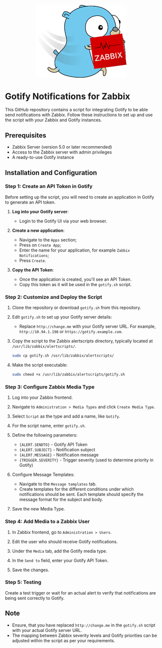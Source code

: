 <p align="center">
   <img src="logo.png" width="300" alt="Gotify Notifications for Zabbix">
</p>

# Gotify Notifications for Zabbix

This GitHub repository contains a script for integrating Gotify to be able send notifications with Zabbix. Follow these instructions to set up and use the script with your Zabbix and Gotify instances.


## Prerequisites

- Zabbix Server (version 5.0 or later recommended)
- Access to the Zabbix server with admin privileges
- A ready-to-use Gotify instance

## Installation and Configuration

### Step 1: Create an API Token in Gotify

Before setting up the script, you will need to create an application in Gotify to generate an API token.

1. **Log into your Gotify server**:
   - Login to the Gotify UI via your web browser.

2. **Create a new application**:
   - Navigate to the `Apps` section;
   - Press on `Create App`;
   - Enter the name for your application, for example `Zabbix Notifications`;
   - Press `Create`.

3. **Copy the API Token**:
   - Once the application is created, you'll see an API Token.
   - Copy this token as it will be used in the `gotify.sh` script.

### Step 2: Customize and Deploy the Script

1. Clone the repository or download `gotify.sh` from this repository.

2. Edit `gotify.sh` to set up your Gotify server details:
   
   - Replace `http://change.me` with your Gotify server URL. For example, `http://10.94.1.198` or `https://gotify.example.com`.

3. Copy the script to the Zabbix alertscripts directory, typically located at `/usr/lib/zabbix/alertscripts/`.

   ```bash
   sudo cp gotify.sh /usr/lib/zabbix/alertscripts/
   ```

4. Make the script executable:

   ```bash
   sudo chmod +x /usr/lib/zabbix/alertscripts/gotify.sh
   ```

### Step 3: Configure Zabbix Media Type

1. Log into your Zabbix frontend.

2. Navigate to `Administration > Media Types` and click `Create Media Type`.

3. Select `Script` as the type and add a name, like `Gotify`.

4. For the script name, enter `gotify.sh`.

5. Define the following parameters:
   - `{ALERT.SENDTO}` - Gotify API Token
   - `{ALERT.SUBJECT}` - Notification subject
   - `{ALERT.MESSAGE}` - Notification message
   - `{TRIGGER.SEVERITY}` - Trigger severity (used to determine priority in Gotify)

6. Configure Message Templates:
   - Navigate to the `Message templates` tab.
   - Create templates for the different conditions under which notifications should be sent. Each template should specify the message format for the subject and body.

7. Save the new Media Type.

### Step 4: Add Media to a Zabbix User

1. In Zabbix frontend, go to `Administration > Users`.

2. Edit the user who should receive Gotify notifications.

3. Under the `Media` tab, add the Gotify media type.

4. In the `Send to` field, enter your Gotify API Token.

5. Save the changes.

### Step 5: Testing

Create a test trigger or wait for an actual alert to verify that notifications are being sent correctly to Gotify.

## Note

- Ensure, that you have replaced `http://change.me` in the `gotify.sh` script with your actual Gotify server URL.
- The mapping between Zabbix severity levels and Gotify priorities can be adjusted within the script as per your requirements.
